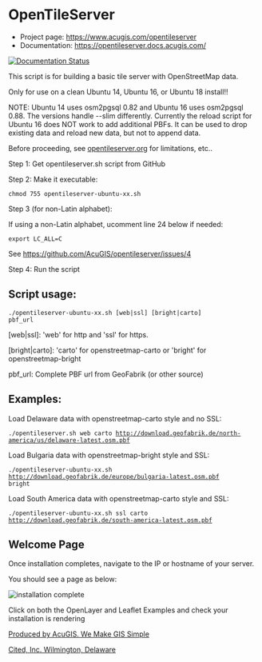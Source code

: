 # OpenTileServer

* Project page: https://www.acugis.com/opentileserver
* Documentation: https://opentileserver.docs.acugis.com/

[![Documentation Status](https://readthedocs.org/projects/opentileserver/badge/?version=latest)](https://opentileserver.docs.acugis.com/en/latest/?badge=latest)

This script is for building a basic tile server with OpenStreetMap data.

Only for use on a clean Ubuntu 14, Ubuntu 16, or Ubuntu 18 install!!

NOTE: Ubuntu 14 uses osm2pgsql 0.82 and Ubuntu 16 uses osm2pgsql 0.88. The versions handle --slim differently. Currently the reload script for Ubuntu 16 does NOT work to add additional PBFs. It can be used to drop existing data and reload new data, but not to append data.

Before proceeding, see [opentileserver.org](https://opentileserver.org) for limitations, etc..

Step 1: Get opentileserver.sh script from GitHub

Step 2: Make it executable:

<code>chmod 755 opentileserver-ubuntu-xx.sh</code>

Step 3 (for non-Latin alphabet):

If using a non-Latin alphabet, ucomment line 24 below if needed:

<code>export LC_ALL=C</code>

See https://github.com/AcuGIS/opentileserver/issues/4

Step 4: Run the script

## Script usage:

<code>./opentileserver-ubuntu-xx.sh  [web|ssl] [bright|carto] pbf_url</code>

[web|ssl]: 'web' for http and 'ssl' for https.

[bright|carto]: 'carto' for openstreetmap-carto or 'bright' for openstreetmap-bright

pbf_url: Complete PBF url from GeoFabrik (or other source)


## Examples:

Load Delaware data with openstreetmap-carto style and no SSL:

<code>./opentileserver.sh web carto http://download.geofabrik.de/north-america/us/delaware-latest.osm.pbf </code>

Load Bulgaria data with openstreetmap-bright style and SSL:

<code>./opentileserver-ubuntu-xx.sh http://download.geofabrik.de/europe/bulgaria-latest.osm.pbf bright</code>

Load South America data with openstreetmap-carto style and SSL:

<code>./opentileserver-ubuntu-xx.sh ssl carto http://download.geofabrik.de/south-america-latest.osm.pbf </code>


## Welcome Page

Once installation completes, navigate to the IP or hostname of your server.

You should see a page as below:

![installation complete](http://opentileserver.org/assets/img/welcome.jpg)


Click on both the OpenLayer and Leaflet Examples and check your installation is rendering

[Produced by AcuGIS. We Make GIS Simple](https://www.acugis.com) 

[Cited, Inc. Wilmington, Delaware](https://citedcorp.com)

